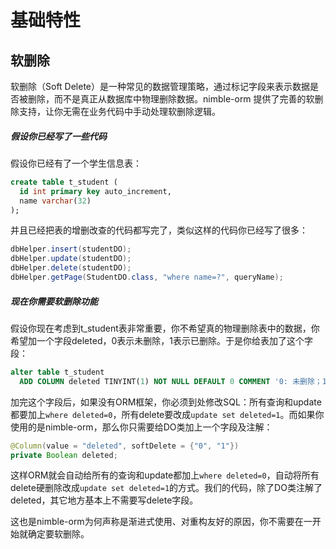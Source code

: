 # 基础特性

## 软删除

软删除（Soft Delete）是一种常见的数据管理策略，通过标记字段来表示数据是否被删除，而不是真正从数据库中物理删除数据。nimble-orm 提供了完善的软删除支持，让你无需在业务代码中手动处理软删除逻辑。

##### 假设你已经写了一些代码

假设你已经有了一个学生信息表：

```sql
create table t_student (
  id int primary key auto_increment,
  name varchar(32)
);
```

并且已经把表的增删改查的代码都写完了，类似这样的代码你已经写了很多：

```java
dbHelper.insert(studentDO);
dbHelper.update(studentDO);
dbHelper.delete(studentDO);
dbHelper.getPage(StudentDO.class, "where name=?", queryName);
```

##### 现在你需要软删除功能

假设你现在考虑到t_student表非常重要，你不希望真的物理删除表中的数据，你希望加一个字段deleted，0表示未删除，1表示已删除。于是你给表加了这个字段：

```sql
alter table t_student
  ADD COLUMN deleted TINYINT(1) NOT NULL DEFAULT 0 COMMENT '0: 未删除；1: 已删除' AFTER id;
```

加完这个字段后，如果没有ORM框架，你必须到处修改SQL：所有查询和update都要加上`where deleted=0`，所有delete要改成`update set deleted=1`。而如果你使用的是nimble-orm，那么你只需要给DO类加上一个字段及注解：

```java
@Column(value = "deleted", softDelete = {"0", "1"})
private Boolean deleted;
```

这样ORM就会自动给所有的查询和update都加上`where deleted=0`，自动将所有delete硬删除改成`update set deleted=1`的方式。我们的代码，除了DO类注解了deleted，其它地方基本上不需要写delete字段。

这也是nimble-orm为何声称是渐进式使用、对重构友好的原因，你不需要在一开始就确定要软删除。
